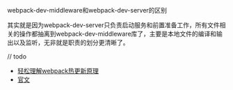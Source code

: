 webpack-dev-middleware和webpack-dev-server的区别

其实就是因为webpack-dev-server只负责启动服务和前置准备工作，所有文件相关的操作都抽离到webpack-dev-middleware库了，主要是本地文件的编译和输出以及监听，无非就是职责的划分更清晰了。


// todo
- [轻松理解webpack热更新原理](https://juejin.cn/post/6844904008432222215)
- [官文](https://www.webpackjs.com/concepts/hot-module-replacement/)